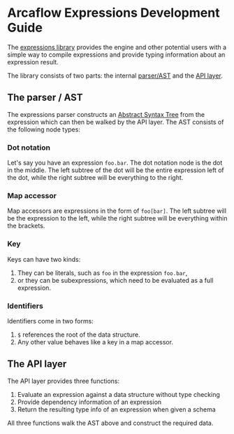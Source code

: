 # Arcaflow Expressions Development Guide

The [expressions library](https://github.com/arcalot/arcaflow-expressions/) provides the engine and other potential users with a simple way to compile expressions and provide typing information about an expression result.

The library consists of two parts: the internal [parser/AST](https://github.com/arcalot/arcaflow-expressions/tree/main/internal/ast) and the [API layer](https://github.com/arcalot/arcaflow-expressions).

## The parser / AST

The expressions parser constructs an [Abstract Syntax Tree](https://en.wikipedia.org/wiki/Abstract_syntax_tree) from the expression which can then be walked by the API layer. The AST consists of the following node types:

### Dot notation

Let's say you have an expression `foo.bar`. The dot notation node is the dot in the middle. The left subtree of the dot will be the entire expression left of the dot, while the right subtree will be everything to the right.

### Map accessor

Map accessors are expressions in the form of `foo[bar]`. The left subtree will be the expression to the left, while the right subtree will be everything within the brackets.

### Key

Keys can have two kinds:

1. They can be literals, such as `foo` in the expression `foo.bar`,
2. or they can be subexpressions, which need to be evaluated as a full expression.

### Identifiers

Identifiers come in two forms:

1. `$` references the root of the data structure.
2. Any other value behaves like a key in a map accessor.

## The API layer

The API layer provides three functions:

1. Evaluate an expression against a data structure without type checking
2. Provide dependency information of an expression
3. Return the resulting type info of an expression when given a schema

All three functions walk the AST above and construct the required data.